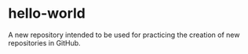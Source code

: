 # hello-world
A new repository intended to be used for practicing the creation of new repositories in GitHub. 
